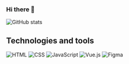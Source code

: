 ### Hi there 👋

![GitHub stats](https://github-readme-stats.vercel.app/api?username=OlgaKhinevich&count_private=true&hide=prs,issues,contribs&show_icons=true&theme=radical)

## Technologies and tools
![HTML](https://img.shields.io/badge/-HTML-green?style=for-the-badge&logo=html)
![CSS](https://img.shields.io/badge/-CSS-green?style=for-the-badge&logo=css)
![JavaScript](https://img.shields.io/badge/-JavaScript-green?style=for-the-badge&logo=javascript)
![Vue.js](https://img.shields.io/badge/-Vue.js-green?style=for-the-badge&logo=vuejs)
![Figma](https://img.shields.io/badge/-Figma-green?style=for-the-badge&logo=figma)
<!--
**OlgaKhinevich/OlgaKhinevich** is a ✨ _special_ ✨ repository because its `README.md` (this file) appears on your GitHub profile.

Here are some ideas to get you started:

- 🔭 I’m currently working on ...
- 🌱 I’m currently learning ...
- 👯 I’m looking to collaborate on ...
- 🤔 I’m looking for help with ...
- 💬 Ask me about ...
- 📫 How to reach me: ...
- 😄 Pronouns: ...
- ⚡ Fun fact: ...
-->
